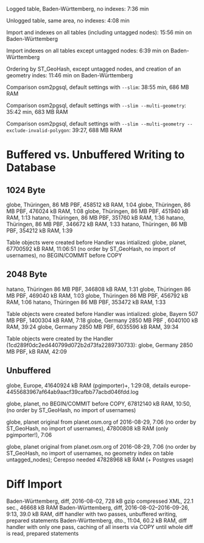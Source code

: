 Logged table, Baden-Württemberg, no indexes: 7:36 min

Unlogged table, same area, no indexes: 4:08 min

Import and indexes on all tables (including untagged nodes): 15:56 min on Baden-Württemberg

Import indexes on all tables except untagged nodes: 6:39 min on Baden-Württemberg

Ordering by ST_GeoHash, except untagged nodes, and creation of an geometry indes: 11:46 min on Baden-Württemberg

Comparison osm2pgsql, default settings with `--slim`: 38:55 min, 686 MB RAM

Comparison osm2pgsql, default settings with `--slim --multi-geometry`: 35:42 min, 683 MB RAM

Comparison osm2pgsql, default settings with `--slim --multi-geometry --exclude-invalid-polygon`: 39:27, 688 MB RAM


Buffered vs. Unbuffered Writing to Database
===========================================
1024 Byte
---------
globe, Thüringen, 86 MB PBF, 458512 kB RAM, 1:04
globe, Thüringen, 86 MB PBF, 476024 kB RAM, 1:08
globe, Thüringen, 86 MB PBF, 451940 kB RAM, 1:13
hatano, Thüringen, 86 MB PBF, 351760 kB RAM, 1:36
hatano, Thüringen, 86 MB PBF, 346672 kB RAM, 1:33
hatano, Thüringen, 86 MB PBF, 354212 kB RAM, 1:39

Table objects were created before Handler was intialized:
globe, planet, 67700592 kB RAM, 11:06:51 (no order by ST_GeoHash, no import of usernames), no BEGIN/COMMIT before COPY

2048 Byte
---------
hatano, Thüringen 86 MB PBF, 346808 kB RAM, 1:31
globe, Thüringen 86 MB PBF, 469040 kB RAM, 1:03
globe, Thüringen 86 MB PBF, 456792 kB RAM, 1:06
hatano, Thüringen 86 MB PBF, 353472 kB RAM, 1:33

Table objects were created before Handler was intialized:
globe, Bayern 507 MB PBF, 1400304 kB RAM, 7:18
globe, Germany 2850 MB PBF , 6040100 kB RAM, 39:24
globe, Germany 2850 MB PBF, 6035596 kB RAM, 39:34

Table objects were created by the Handler (1cd289f0dc2ed440799d072b2d73fa2289730733):
globe, Germany 2850 MB PBF, kB RAM, 42:09


Unbuffered
----------
globe, Europe, 41640924 kB RAM (pgimporter)+, 1:29:08,
  details europe-4455683967af64ab9aacf39cafbb77acbd046fdd.log

globe, planet, no BEGIN/COMMIT before COPY, 67812140 kB RAM, 10:50, (no order by ST_GeoHash, no import of usernames)

globe, planet original from planet.osm.org of 2016-08-29, 7:06 (no order by ST_GeoHash, no import of usernames), 47800808 kB RAM (only pgimporter!), 7:06

globe, planet original from planet.osm.org of 2016-08-29, 7:06 (no order by ST_GeoHash, no import of usernames, no geometry index on table untagged_nodes); Cerepso needed 47828968 kB RAM (+ Postgres usage)


Diff Import
==========
Baden-Württemberg, diff, 2016-08-02, 728 kB gzip compressed XML, 22.1 sec., 46668 kB RAM
Baden-Württemberg, diff, 2016-08-02–2016-09-26, 9:13, 39.0 kB RAM, diff handler with two passes, unbuffered writing, prepared statements
Baden-Württemberg, dto., 11:04, 60.2 kB RAM, diff handler with only one pass, caching of all inserts via COPY until whole diff is read, prepared statements


